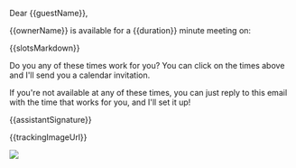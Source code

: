Dear {{guestName}},

{{ownerName}} is available for a {{duration}} minute meeting on:

{{slotsMarkdown}}

Do you any of these times work for you? You can click on the times above and I'll send you a calendar invitation.

If you're not available at any of these times, you can just reply to this email with the time that works for you, and I'll set it up!

{{assistantSignature}}

{{trackingImageUrl}}

![]({{trackingImageUrl})
